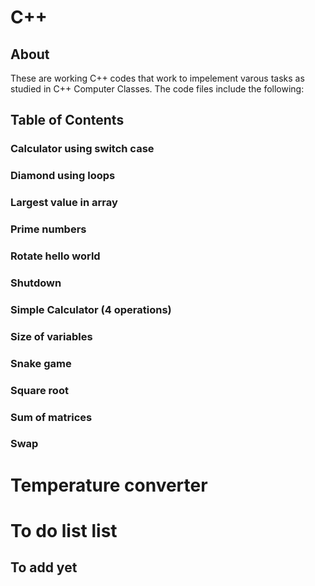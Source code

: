 # C++

## About
These are working C++ codes that work to impelement varous tasks as studied in  C++ Computer Classes. 
The code files include the following:
## Table of Contents
### Calculator using  switch case
### Diamond using loops
### Largest value in array
### Prime numbers
### Rotate hello world
### Shutdown
### Simple Calculator (4 operations)
### Size of variables
### Snake game
### Square root
### Sum of  matrices
### Swap
# Temperature converter
# To do list list
## To add yet